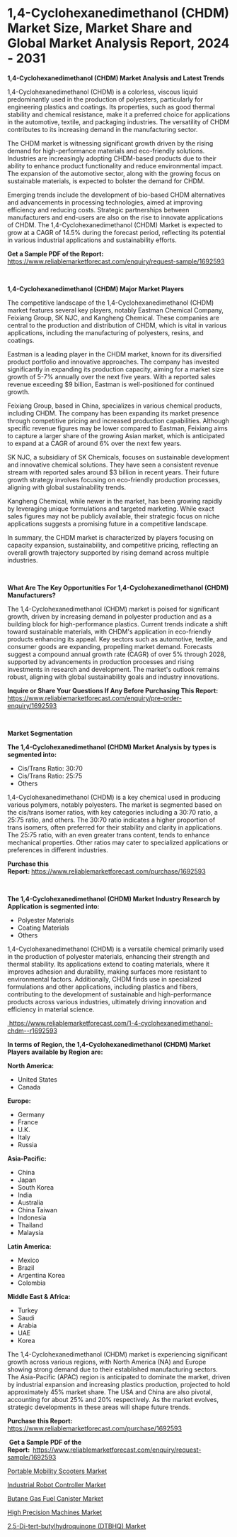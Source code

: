 <p><h1>1,4-Cyclohexanedimethanol (CHDM) Market Size, Market Share and Global Market Analysis Report, 2024 - 2031</h1></p><p><strong>1,4-Cyclohexanedimethanol (CHDM) Market Analysis and Latest Trends</strong></p>
<p><p>1,4-Cyclohexanedimethanol (CHDM) is a colorless, viscous liquid predominantly used in the production of polyesters, particularly for engineering plastics and coatings. Its properties, such as good thermal stability and chemical resistance, make it a preferred choice for applications in the automotive, textile, and packaging industries. The versatility of CHDM contributes to its increasing demand in the manufacturing sector.</p><p>The CHDM market is witnessing significant growth driven by the rising demand for high-performance materials and eco-friendly solutions. Industries are increasingly adopting CHDM-based products due to their ability to enhance product functionality and reduce environmental impact. The expansion of the automotive sector, along with the growing focus on sustainable materials, is expected to bolster the demand for CHDM.</p><p>Emerging trends include the development of bio-based CHDM alternatives and advancements in processing technologies, aimed at improving efficiency and reducing costs. Strategic partnerships between manufacturers and end-users are also on the rise to innovate applications of CHDM. The 1,4-Cyclohexanedimethanol (CHDM) Market is expected to grow at a CAGR of 14.5% during the forecast period, reflecting its potential in various industrial applications and sustainability efforts.</p></p>
<p><strong>Get a Sample PDF of the Report:&nbsp;</strong> <a href="https://www.reliablemarketforecast.com/enquiry/request-sample/1692593?utm_campaign=1080&utm_medium=2&utm_source=Github&utm_content=ia&utm_term=20102024&utm_id=14-cyclohexanedimethanol-chdm">https://www.reliablemarketforecast.com/enquiry/request-sample/1692593</a></p>
<p>&nbsp;</p>
<p><strong>1,4-Cyclohexanedimethanol (CHDM) Major Market Players</strong></p>
<p><p>The competitive landscape of the 1,4-Cyclohexanedimethanol (CHDM) market features several key players, notably Eastman Chemical Company, Feixiang Group, SK NJC, and Kangheng Chemical. These companies are central to the production and distribution of CHDM, which is vital in various applications, including the manufacturing of polyesters, resins, and coatings.</p><p>Eastman is a leading player in the CHDM market, known for its diversified product portfolio and innovative approaches. The company has invested significantly in expanding its production capacity, aiming for a market size growth of 5-7% annually over the next five years. With a reported sales revenue exceeding $9 billion, Eastman is well-positioned for continued growth.</p><p>Feixiang Group, based in China, specializes in various chemical products, including CHDM. The company has been expanding its market presence through competitive pricing and increased production capabilities. Although specific revenue figures may be lower compared to Eastman, Feixiang aims to capture a larger share of the growing Asian market, which is anticipated to expand at a CAGR of around 6% over the next few years.</p><p>SK NJC, a subsidiary of SK Chemicals, focuses on sustainable development and innovative chemical solutions. They have seen a consistent revenue stream with reported sales around $3 billion in recent years. Their future growth strategy involves focusing on eco-friendly production processes, aligning with global sustainability trends.</p><p>Kangheng Chemical, while newer in the market, has been growing rapidly by leveraging unique formulations and targeted marketing. While exact sales figures may not be publicly available, their strategic focus on niche applications suggests a promising future in a competitive landscape.</p><p>In summary, the CHDM market is characterized by players focusing on capacity expansion, sustainability, and competitive pricing, reflecting an overall growth trajectory supported by rising demand across multiple industries.</p></p>
<p>&nbsp;</p>
<p><strong>What Are The Key Opportunities For 1,4-Cyclohexanedimethanol (CHDM) Manufacturers?</strong></p>
<p><p>The 1,4-Cyclohexanedimethanol (CHDM) market is poised for significant growth, driven by increasing demand in polyester production and as a building block for high-performance plastics. Current trends indicate a shift toward sustainable materials, with CHDM's application in eco-friendly products enhancing its appeal. Key sectors such as automotive, textile, and consumer goods are expanding, propelling market demand. Forecasts suggest a compound annual growth rate (CAGR) of over 5% through 2028, supported by advancements in production processes and rising investments in research and development. The market's outlook remains robust, aligning with global sustainability goals and industry innovations.</p></p>
<p><strong>Inquire or Share Your Questions If Any Before Purchasing This Report:</strong> <a href="https://www.reliablemarketforecast.com/enquiry/pre-order-enquiry/1692593?utm_campaign=1080&utm_medium=2&utm_source=Github&utm_content=ia&utm_term=20102024&utm_id=14-cyclohexanedimethanol-chdm">https://www.reliablemarketforecast.com/enquiry/pre-order-enquiry/1692593</a></p>
<p>&nbsp;</p>
<p><strong>Market Segmentation</strong></p>
<p><strong>The 1,4-Cyclohexanedimethanol (CHDM) Market Analysis by types is segmented into:</strong></p>
<p><ul><li>Cis/Trans Ratio: 30:70</li><li>Cis/Trans Ratio: 25:75</li><li>Others</li></ul></p>
<p><p>1,4-Cyclohexanedimethanol (CHDM) is a key chemical used in producing various polymers, notably polyesters. The market is segmented based on the cis/trans isomer ratios, with key categories including a 30:70 ratio, a 25:75 ratio, and others. The 30:70 ratio indicates a higher proportion of trans isomers, often preferred for their stability and clarity in applications. The 25:75 ratio, with an even greater trans content, tends to enhance mechanical properties. Other ratios may cater to specialized applications or preferences in different industries.</p></p>
<p><strong>Purchase this Report:&nbsp;</strong><a href="https://www.reliablemarketforecast.com/purchase/1692593?utm_campaign=1080&utm_medium=2&utm_source=Github&utm_content=ia&utm_term=20102024&utm_id=14-cyclohexanedimethanol-chdm">https://www.reliablemarketforecast.com/purchase/1692593</a></p>
<p>&nbsp;</p>
<p><strong>The 1,4-Cyclohexanedimethanol (CHDM) Market Industry Research by Application is segmented into:</strong></p>
<p><ul><li>Polyester Materials</li><li>Coating Materials</li><li>Others</li></ul></p>
<p><p>1,4-Cyclohexanedimethanol (CHDM) is a versatile chemical primarily used in the production of polyester materials, enhancing their strength and thermal stability. Its applications extend to coating materials, where it improves adhesion and durability, making surfaces more resistant to environmental factors. Additionally, CHDM finds use in specialized formulations and other applications, including plastics and fibers, contributing to the development of sustainable and high-performance products across various industries, ultimately driving innovation and efficiency in material science.</p></p>
<p><a href="https://www.reliablemarketforecast.com/1-4-cyclohexanedimethanol-chdm--r1692593?utm_campaign=1080&utm_medium=2&utm_source=Github&utm_content=ia&utm_term=20102024&utm_id=14-cyclohexanedimethanol-chdm">&nbsp;https://www.reliablemarketforecast.com/1-4-cyclohexanedimethanol-chdm--r1692593</a></p>
<p><strong>In terms of Region, the 1,4-Cyclohexanedimethanol (CHDM) Market Players available by Region are:</strong></p>
<p>
    <p> <strong> North America: </strong>
        <ul>
            <li>United States</li>
            <li>Canada</li>
        </ul>
        </p> 
    <p> <strong> Europe: </strong>
        <ul>
            <li>Germany</li>
            <li>France</li>
            <li>U.K.</li>
            <li>Italy</li>
            <li>Russia</li>
        </ul>
        </p> 
    <p> <strong> Asia-Pacific: </strong>
        <ul>
            <li>China</li>
            <li>Japan</li>
            <li>South Korea</li>
            <li>India</li>
            <li>Australia</li>
            <li>China Taiwan</li>
            <li>Indonesia</li>
            <li>Thailand</li>
            <li>Malaysia</li>
        </ul>
        </p> 
    <p> <strong> Latin America: </strong>
        <ul>
            <li>Mexico</li>
            <li>Brazil</li>
            <li>Argentina Korea</li>
            <li>Colombia</li>
        </ul>
        </p> 
    <p> <strong> Middle East & Africa: </strong>
        <ul>
            <li>Turkey</li>
            <li>Saudi</li>
            <li>Arabia</li>
            <li>UAE</li>
            <li>Korea</li>
        </ul>
    </p>
    </p>
<p><p>The 1,4-Cyclohexanedimethanol (CHDM) market is experiencing significant growth across various regions, with North America (NA) and Europe showing strong demand due to their established manufacturing sectors. The Asia-Pacific (APAC) region is anticipated to dominate the market, driven by industrial expansion and increasing plastics production, projected to hold approximately 45% market share. The USA and China are also pivotal, accounting for about 25% and 20% respectively. As the market evolves, strategic developments in these areas will shape future trends.</p></p>
<p><strong>Purchase this Report: </strong><a href="https://www.reliablemarketforecast.com/purchase/1692593?utm_campaign=1080&utm_medium=2&utm_source=Github&utm_content=ia&utm_term=20102024&utm_id=14-cyclohexanedimethanol-chdm">https://www.reliablemarketforecast.com/purchase/1692593</a></p>
<p>&nbsp;<strong>Get a Sample PDF of the Report:&nbsp;&nbsp;</strong><a href="https://www.reliablemarketforecast.com/enquiry/request-sample/1692593?utm_campaign=1080&utm_medium=2&utm_source=Github&utm_content=ia&utm_term=20102024&utm_id=14-cyclohexanedimethanol-chdm">https://www.reliablemarketforecast.com/enquiry/request-sample/1692593</a></p>
<p><strong></strong></p>
<p><p><a href="https://www.linkedin.com/pulse/portable-mobility-scooters-market-trends-insights-type-application-p2wvf?utm_campaign=1080&utm_medium=2&utm_source=Github&utm_content=ia&utm_term=20102024&utm_id=14-cyclohexanedimethanol-chdm">Portable Mobility Scooters Market</a></p><p><a href="https://www.linkedin.com/pulse/industrial-robot-controller-market-trends-detailed-study-vyekc?utm_campaign=1080&utm_medium=2&utm_source=Github&utm_content=ia&utm_term=20102024&utm_id=14-cyclohexanedimethanol-chdm">Industrial Robot Controller Market</a></p><p><a href="https://issuu.com/reportprime-2/docs/butane-gas-fuel-canister-market-siz_0a3257a74205ce?utm_campaign=1080&utm_medium=2&utm_source=Github&utm_content=ia&utm_term=20102024&utm_id=14-cyclohexanedimethanol-chdm">Butane Gas Fuel Canister Market</a></p><p><a href="https://issuu.com/reportprime-2/docs/high-precision-machines-market-size_86dfc596b73773?utm_campaign=1080&utm_medium=2&utm_source=Github&utm_content=ia&utm_term=20102024&utm_id=14-cyclohexanedimethanol-chdm">High Precision Machines Market</a></p><p><a href="https://github.com/gdfhhhj/Market-Research-Report-List-6/blob/main/25-di-tert-butylhydroquinone-dtbhq-market.md?utm_campaign=1080&utm_medium=2&utm_source=Github&utm_content=ia&utm_term=20102024&utm_id=14-cyclohexanedimethanol-chdm">2,5-Di-tert-butylhydroquinone (DTBHQ) Market</a></p></p>